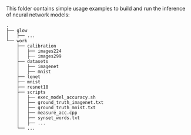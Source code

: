 This folder contains simple usage examples to build and run the
inference of neural network models:

```
.
├── glow
│   ├── ...
└── work
    ├── calibration
    │   ├── images224
    │   ├── images299
    ├── datasets
    │   ├── imagenet
    │   ├── mnist
    ├── lenet
    ├── mnist
    ├── resnet18
    ├── scripts
    │   ├── exec_model_accuracy.sh
    │   ├── ground_truth_imagenet.txt
    │   ├── ground_truth_mnist.txt
    │   ├── measure_acc.cpp
    │   ├── synset_words.txt
    │   ├── ...
    └── ...
```

